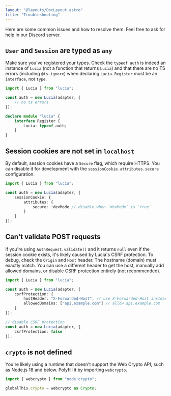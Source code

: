 ```yaml
---
layout: "@layouts/DocLayout.astro"
title: "Troubleshooting"
---
```


Here are some common issues and how to resolve them. Feel free to ask for help in our Discord server.

## `User` and `Session` are typed as `any`

Make sure you've registered your types. Check the `typeof auth` is indeed an instance of `Lucia` (not a function that returns `Lucia`) and that there are no TS errors (including `@ts-ignore`) when declaring `Lucia`. `Register` must be an `interface`, not `type`.

```ts
import { Lucia } from "lucia";

const auth = new Lucia(adapter, {
	// no ts errors
});

declare module "lucia" {
	interface Register {
		Lucia: typeof auth;
	}
}
```

## Session cookies are not set in `localhost`

By default, session cookies have a `Secure` flag, which require HTTPS. You can disable it for development with the `sessionCookie.attributes.secure` configuration.

```ts
import { Lucia } from "lucia";

const auth = new Lucia(adapter, {
	sessionCookie: {
		attributes: {
			secure: !devMode // disable when `devMode` is `true`
		}
	}
});
```

## Can't validate POST requests

If you're using `AuthRequest.validate()` and it returns `null` even if the session cookie exists, it's likely caused by Lucia's CSRF protection. To debug, check the `Origin` and `Host` header. The hostname (domain) must exactly match. You can use a different header to get the host, manually add allowed domains, or disable CSRF protection entirely (not recommended).

```ts
import { Lucia } from "lucia";

const auth = new Lucia(adapter, {
	csrfProtection: {
        hostHeader: "X-Forwarded-Host", // use X-Forwarded-Host instead of Host
        allowedDomains: ["api.example.com"] // allow api.example.com
    }
});

// disable CSRF protection
const auth = new Lucia(adapter, {
	csrfProtection: false
});
```

## `crypto` is not defined

You're likely using a runtime that doesn't support the Web Crypto API, such as Node.js 18 and below. Polyfill it by importing `webcrypto`.


```ts
import { webcrypto } from "node:crypto";

globalThis.crypto = webcrypto as Crypto;
```